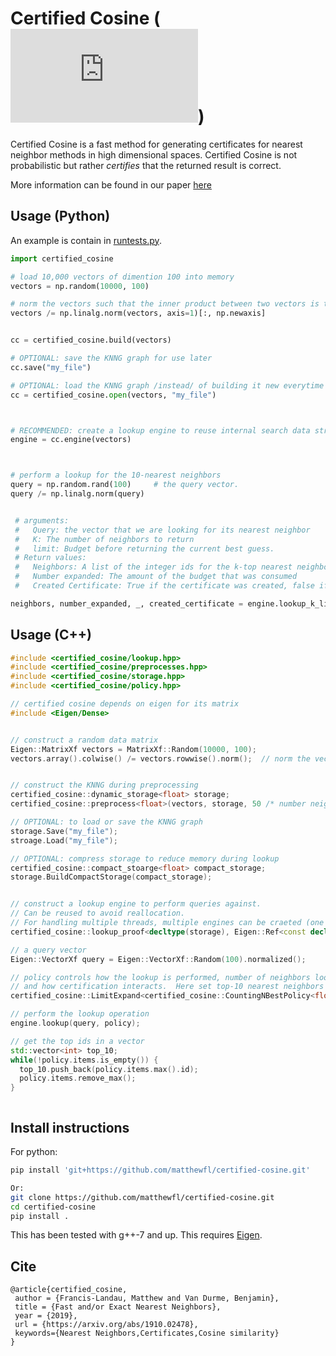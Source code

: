 # Certified Cosine (![](http://latex.codecogs.com/gif.latex?%5Cmathbf%7BC%7D_2))

Certified Cosine is a fast method for generating certificates for nearest
neighbor methods in high dimensional spaces.  Certified Cosine is not
probabilistic but rather *certifies* that the returned result is correct.

More information can be found in our paper [here](https://arxiv.org/abs/1910.02478)


## Usage (Python)

An example is contain in [runtests.py](./runtests.py).

```python
import certified_cosine

# load 10,000 vectors of dimention 100 into memory
vectors = np.random(10000, 100)

# norm the vectors such that the inner product between two vectors is the cosine similarity
vectors /= np.linalg.norm(vectors, axis=1)[:, np.newaxis]


cc = certified_cosine.build(vectors)

# OPTIONAL: save the KNNG graph for use later
cc.save("my_file")

# OPTIONAL: load the KNNG graph /instead/ of building it new everytime
cc = certified_cosine.open(vectors, "my_file")



# RECOMMENDED: create a lookup engine to reuse internal search data structures
engine = cc.engine(vectors)



# perform a lookup for the 10-nearest neighbors
query = np.random.rand(100)     # the query vector.
query /= np.linalg.norm(query)


 # arguments:
 #   Query: the vector that we are looking for its nearest neighbor
 #   K: The number of neighbors to return
 #   limit: Budget before returning the current best guess.
 # Return values:
 #   Neighbors: A list of the integer ids for the k-top nearest neighbors
 #   Number expanded: The amount of the budget that was consumed
 #   Created Certificate: True if the certificate was created, false if the budget stops search early.

neighbors, number_expanded, _, created_certificate = engine.lookup_k_limit(query, 10, 50000)


```

## Usage (C++)


```CPP
#include <certified_cosine/lookup.hpp>
#include <certified_cosine/preprocesses.hpp>
#include <certified_cosine/storage.hpp>
#include <certified_cosine/policy.hpp>

// certified cosine depends on eigen for its matrix
#include <Eigen/Dense>


// construct a random data matrix
Eigen::MatrixXf vectors = MatrixXf::Random(10000, 100);
vectors.array().colwise() /= vectors.rowwise().norm();  // norm the vectors


// construct the KNNG during preprocessing
certified_cosine::dynamic_storage<float> storage;
certified_cosine::preprocess<float>(vectors, storage, 50 /* number neighbors */);

// OPTIONAL: to load or save the KNNG graph
storage.Save("my_file");
stroage.Load("my_file");

// OPTIONAL: compress storage to reduce memory during lookup
certified_cosine::compact_stoarge<float> compact_storage;
storage.BuildCompactStorage(compact_storage);


// construct a lookup engine to perform queries against.
// Can be reused to avoid reallocation.
// For handling multiple threads, multiple engines can be craeted (one per thread)
certified_cosine::lookup_proof<decltype(storage), Eigen::Ref<const decltype(vectors)>> engine(vectors, &storage);

// a query vector
Eigen::VectorXf query = Eigen::VectorXf::Random(100).normalized();

// policy controls how the lookup is performed, number of neighbors looking for
// and how certification interacts.  Here set top-10 nearest neighbors with a budget of 50,000
certified_cosine::LimitExpand<certified_cosine::CountingNBestPolicy<float>> policy(50000, 10);

// perform the lookup operation
engine.lookup(query, policy);

// get the top ids in a vector
std::vector<int> top_10;
while(!policy.items.is_empty()) {
  top_10.push_back(policy.items.max().id);
  policy.items.remove_max();
}



```



## Install instructions


For python:
```bash
pip install 'git+https://github.com/matthewfl/certified-cosine.git'

Or:
git clone https://github.com/matthewfl/certified-cosine.git
cd certified-cosine
pip install .
```


This has been tested with g++-7 and up.
This requires [Eigen](http://eigen.tuxfamily.org/).



## Cite

```
@article{certified_cosine,
 author = {Francis-Landau, Matthew and Van Durme, Benjamin},
 title = {Fast and/or Exact Nearest Neighbors},
 year = {2019},
 url = {https://arxiv.org/abs/1910.02478},
 keywords={Nearest Neighbors,Certificates,Cosine similarity}
}

```
